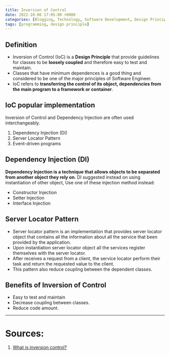 ```yaml
---
title: Inversion of Control
date: 2022-10-06 17:05:00 +0800
categories: [Blogging, Technology, Software Development, Design Principle]
tags: [programming, design principle]
---
```

## Definition
- Inversion of Control (IoC) is a **Design Principle** that provide guidelines for classes to be **loosely coupled** and therefore easy to test and maintain. 
- Classes that have minimum dependences is a good thing and considered to be one of the major principles of Software Engineer. 
- IoC refers to **transferring the control of its object, dependencies from the main program to a framework or container**. 


## IoC popular implementation
Inversion of Control and Dependency Injection are often used interchangeably.
1. Dependency Injection (DI)
2. Server Locator Pattern
3. Event-driven programs

## Dependency Injection (DI)
**Dependency Injection is a technique that allows objects to be separated from another object they rely on**. DI suggested instead on using instantiation of other object, Use one of these injection method instead:
- Constructor Injection
- Setter Injection
- Interface Injection


## Server Locator Pattern
- Server locator pattern is an implementation that provides server locator object that contains all the information about all the service that been provided by the application. 
- Upon instantiation server locator object all the services register themselves with the server locator.
- After receives a request from a client, the service locator perform their task and return the requested value to the client.
- This pattern also reduce coupling between the dependent classes. 


## Benefits of Inversion of Control
- Easy to test and maintain
- Decrease coupling between classes.
- Reduce code amount.

---
# Sources:
1. [What is inversion control?](https://www.educative.io/answers/what-is-inversion-of-control)